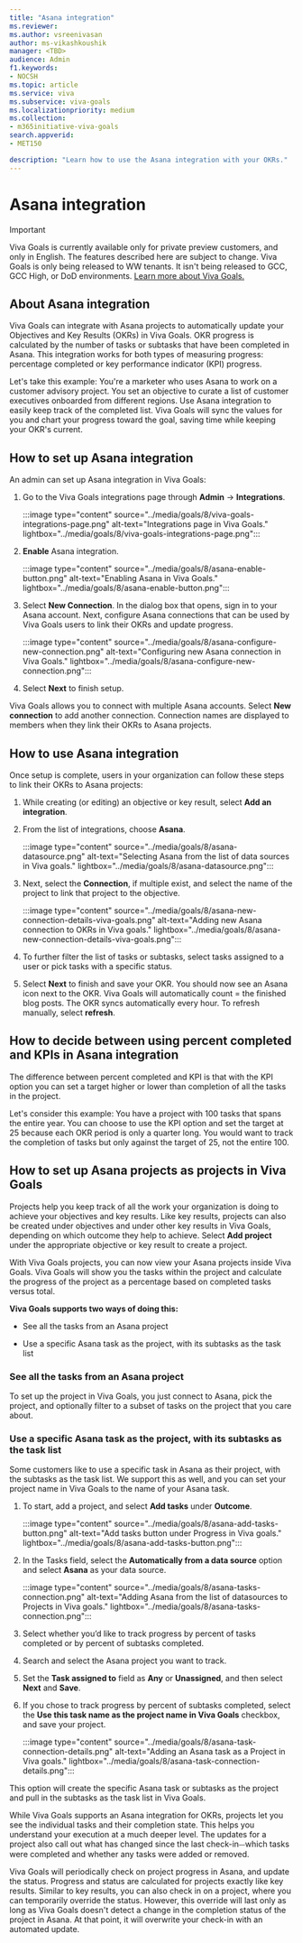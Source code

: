 ```yaml
---
title: "Asana integration"
ms.reviewer: 
ms.author: vsreenivasan
author: ms-vikashkoushik
manager: <TBD>
audience: Admin
f1.keywords:
- NOCSH
ms.topic: article
ms.service: viva
ms.subservice: viva-goals
ms.localizationpriority: medium
ms.collection:  
- m365initiative-viva-goals
search.appverid:
- MET150

description: "Learn how to use the Asana integration with your OKRs."
---
```


# Asana integration

> [!IMPORTANT]
> Viva Goals is currently available only for private preview customers, and only in English. The features described here are subject to change. Viva Goals is only being released to WW tenants. It isn't being released to GCC, GCC High, or DoD environments. [Learn more about Viva Goals.](https://go.microsoft.com/fwlink/?linkid=2189933)

## About Asana integration

Viva Goals can integrate with Asana projects to automatically update your Objectives and Key Results (OKRs) in Viva Goals. OKR progress is calculated by the number of tasks or subtasks that have been completed in Asana. This integration works for both types of measuring progress: percentage completed or key performance indicator (KPI) progress.

Let's take this example: You're a marketer who uses Asana to work on a customer advisory project. You set an objective to curate a list of customer executives onboarded from different regions. Use Asana integration to easily keep track of the completed list. Viva Goals will sync the values for you and chart your progress toward the goal, saving time while keeping your OKR's current.

## How to set up Asana integration

An admin can set up Asana integration in Viva Goals:

1. Go to the Viva Goals integrations page through **Admin** -> **Integrations**.
    
    :::image type="content" source="../media/goals/8/viva-goals-integrations-page.png" alt-text="Integrations page in Viva Goals." lightbox="../media/goals/8/viva-goals-integrations-page.png":::

2. **Enable** Asana integration.
    
    :::image type="content" source="../media/goals/8/asana-enable-button.png" alt-text="Enabling Asana in Viva Goals." lightbox="../media/goals/8/asana-enable-button.png":::

3. Select **New Connection**. In the dialog box that opens, sign in to your Asana account. Next, configure Asana connections that can be used by Viva Goals users to link their OKRs and update progress.
    
    :::image type="content" source="../media/goals/8/asana-configure-new-connection.png" alt-text="Configuring new Asana connection in Viva Goals." lightbox="../media/goals/8/asana-configure-new-connection.png":::

4. Select **Next** to finish setup.

Viva Goals allows you to connect with multiple Asana accounts. Select **New connection** to add another connection. Connection names are displayed to members when they link their OKRs to Asana projects.

## How to use Asana integration

Once setup is complete, users in your organization can follow these steps to link their OKRs to Asana projects:

1. While creating (or editing) an objective or key result, select **Add an integration**.

2. From the list of integrations, choose **Asana**.
    
     :::image type="content" source="../media/goals/8/asana-datasource.png" alt-text="Selecting Asana from the list of data sources in Viva goals." lightbox="../media/goals/8/asana-datasource.png":::

3. Next, select the **Connection**, if multiple exist, and select the name of the project to link that project to the objective.
    
    :::image type="content" source="../media/goals/8/asana-new-connection-details-viva-goals.png" alt-text="Adding new Asana connection to OKRs in Viva goals." lightbox="../media/goals/8/asana-new-connection-details-viva-goals.png":::

4. To further filter the list of tasks or subtasks, select tasks assigned to a user or pick tasks with a specific status.

5. Select **Next** to finish and save your OKR. You should now see an Asana icon next to the OKR. Viva Goals will automatically count = the finished blog posts. The OKR syncs automatically every hour. To refresh manually, select **refresh**.

## How to decide between using percent completed and KPIs in Asana integration

The difference between percent completed and KPI is that with the KPI option you can set a target higher or lower than completion of all the tasks in the project.

Let's consider this example: You have a project with 100 tasks that spans the entire year. You can choose to use the KPI option and set the target at 25 because each OKR period is only a quarter long. You would want to track the completion of tasks but only against the target of 25, not the entire 100. 

## How to set up Asana projects as projects in Viva Goals

Projects help you keep track of all the work your organization is doing to achieve your objectives and key results. Like key results, projects can also be created under objectives and under other key results in Viva Goals, depending on which outcome they help to achieve. Select **Add project** under the appropriate objective or key result to create a project.

With Viva Goals projects, you can now view your Asana projects inside Viva Goals. Viva Goals will show you the tasks within the project and calculate the progress of the project as a percentage based on completed tasks versus total.

**Viva Goals supports two ways of doing this:**

- See all the tasks from an Asana project

- Use a specific Asana task as the project, with its subtasks as the task list

### See all the tasks from an Asana project

To set up the project in Viva Goals, you just connect to Asana, pick the project, and optionally filter to a subset of tasks on the project that you care about.

### Use a specific Asana task as the project, with its subtasks as the task list

Some customers like to use a specific task in Asana as their project, with the subtasks as the task list. We support this as well, and you can set your project name in Viva Goals to the name of your Asana task.

1. To start, add a project, and select **Add tasks** under **Outcome**.
    
    :::image type="content" source="../media/goals/8/asana-add-tasks-button.png" alt-text="Add tasks button under Progress in Viva goals." lightbox="../media/goals/8/asana-add-tasks-button.png":::

2. In the Tasks field, select the **Automatically from a data source** option and select **Asana** as your data source.
    
    :::image type="content" source="../media/goals/8/asana-tasks-connection.png" alt-text="Adding Asana from the list of datasources to Projects in Viva goals." lightbox="../media/goals/8/asana-tasks-connection.png":::

3. Select whether you’d like to track progress by percent of tasks completed or by percent of subtasks completed.

4. Search and select the Asana project you want to track.

5. Set the **Task assigned to** field as **Any** or **Unassigned**, and then select **Next** and **Save**.

6. If you chose to track progress by percent of subtasks completed, select the **Use this task name as the project name in Viva Goals** checkbox, and save your project.
    
    :::image type="content" source="../media/goals/8/asana-task-connection-details.png" alt-text="Adding an Asana task as a Project in Viva goals." lightbox="../media/goals/8/asana-task-connection-details.png":::

This option will create the specific Asana task or subtasks as the project and pull in the subtasks as the task list in Viva Goals.

While Viva Goals supports an Asana integration for OKRs, projects let you see the individual tasks and their completion state. This helps you understand your execution at a much deeper level. The updates for a project also call out what has changed since the last check-in⏤which tasks were completed and whether any tasks were added or removed.

Viva Goals will periodically check on project progress in Asana, and update the status. Progress and status are calculated for projects exactly like key results. Similar to key results, you can also check in on a project, where you can temporarily override the status. However, this override will last only as long as Viva Goals doesn't detect a change in the completion status of the project in Asana. At that point, it will overwrite your check-in with an automated update.
